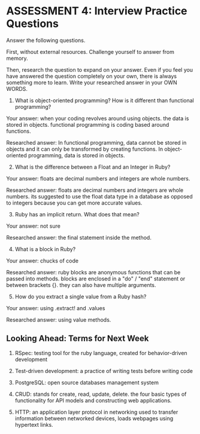 # ASSESSMENT 4: Interview Practice Questions

Answer the following questions.

First, without external resources. Challenge yourself to answer from memory.

Then, research the question to expand on your answer. Even if you feel you have answered the question completely on your own, there is always something more to learn. Write your researched answer in your OWN WORDS.

1. What is object-oriented programming? How is it different than functional programming?

Your answer: when your coding revolves around using objects. the data is stored in objects. functional programming is coding based around functions.

Researched answer: In functional programming, data cannot be stored in objects and it can only be transformed by creating functions. In object-oriented programming, data is stored in objects.

2. What is the difference between a Float and an Integer in Ruby?

Your answer: floats are decimal numbers and integers are whole numbers.

Researched answer: floats are decimal numbers and integers are whole numbers. its suggested to use the float data type in a database as opposed to integers because you can get more accurate values. 

3. Ruby has an implicit return. What does that mean?

Your answer: not sure

Researched answer: the final statement inside the method.

4. What is a block in Ruby?

Your answer: chucks of code 

Researched answer: ruby blocks are anonymous functions that can be passed into methods. blocks are enclosed in a "do" / "end" statement or between brackets {}. they can also have multiple arguments. 

5. How do you extract a single value from a Ruby hash?

Your answer: using .extract! and .values

Researched answer: using value methods.

## Looking Ahead: Terms for Next Week

1. RSpec: testing tool for the ruby language, created for behavior-driven development

2. Test-driven development: a practice of writing tests before writing code

3. PostgreSQL: open source databases management system

4. CRUD: stands for create, read, update, delete. the four basic types of functionality for API models and constructing web applications.

5. HTTP: an application layer protocol in networking used to transfer information between networked devices, loads webpages using hypertext links.
